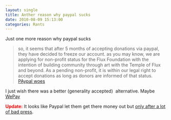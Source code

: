 ```yaml
---
layout: single
title: Anther reason why paypal sucks
date: 2010-08-09 15:13:00
categories: Rants
---
```

Just one more reason why paypal sucks
<blockquote>so, it seems that after 5 months of accepting donations via paypal, they have decided to freeze our account. as you may know, we are applying for non-profit status for the Flux Foundation with the intention of building community through art with the Temple of Flux and beyond. As a pending non-profit, it is within our legal right to accept donations as long as donors are informed of that status.
<a href="http://temple2010.org/wordpress/2010/08/09/paypal-woes/">PAypal woes </a></blockquote>
I just wish there was a better (generality accepted)  alternative. Maybe <a href="https://www.wepay.com/">WePay</a>

<strong><span style="color: #ff0000;">Update:</span></strong> It looks like Paypal let them get there money out but <a href="http://www.fastcompany.com/1680570/burning-man-defeat-paypal">only after a lot of bad press</a>.
